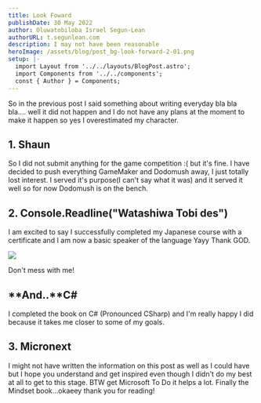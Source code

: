 ```yaml
---
title: Look Foward
publishDate: 30 May 2022
author: Oluwatobiloba Israel Segun-Lean
authorURL: t.segunlean.com
description: I may not have been reasonable
heroImage: /assets/blog/post_bg-look-forward-2-01.png
setup: |-
  import Layout from '../../layouts/BlogPost.astro';
  import Components from '../../components';
  const { Author } = Components;
---
```

So in the previous post I said something about writing everyday bla bla bla.... well it did not happen and I do not have any plans at the moment to make it happen so yes I overestimated my character.



## 1. Shaun

So I did not submit anything for the game competition :( but it's fine. I have decided to push everything GameMaker and Dodomush away, I just totally lost interest. I served it's purpose(I can't say what it was) and it served it well so for now Dodomush is on the bench.

## 2. Console.Readline("Watashiwa Tobi des")

I am excited to say I successfully completed my Japanese course with a certificate and I am now a basic speaker of the language Yayy Thank GOD. 

![](/assets/blog/iclr_certificate_tobi.png)



Don't mess with me! 

## **And..**C#

I completed the book on C# (Pronounced CSharp) and I'm really happy I did because it takes me closer to some of my goals. 

## 3. Micronext

I might not have written the information on this post as well as I could have but I hope you understand and get inspired even though I didn't do my best at all to get to this stage. BTW get Microsoft To Do it helps a lot. Finally the Mindset book...okaeey thank you for reading!